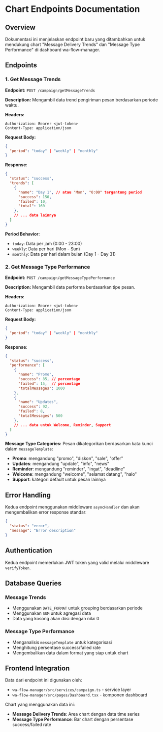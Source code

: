 # Chart Endpoints Documentation

## Overview
Dokumentasi ini menjelaskan endpoint baru yang ditambahkan untuk mendukung chart "Message Delivery Trends" dan "Message Type Performance" di dashboard wa-flow-manager.

## Endpoints

### 1. Get Message Trends
**Endpoint:** `POST /campaign/getMessageTrends`

**Description:** Mengambil data trend pengiriman pesan berdasarkan periode waktu.

**Headers:**
```
Authorization: Bearer <jwt-token>
Content-Type: application/json
```

**Request Body:**
```json
{
  "period": "today" | "weekly" | "monthly"
}
```

**Response:**
```json
{
  "status": "success",
  "trends": [
    {
      "name": "Day 1", // atau "Mon", "0:00" tergantung period
      "success": 150,
      "failed": 10,
      "total": 160
    },
    // ... data lainnya
  ]
}
```

**Period Behavior:**
- `today`: Data per jam (0:00 - 23:00)
- `weekly`: Data per hari (Mon - Sun)
- `monthly`: Data per hari dalam bulan (Day 1 - Day 31)

### 2. Get Message Type Performance
**Endpoint:** `POST /campaign/getMessageTypePerformance`

**Description:** Mengambil data performa berdasarkan tipe pesan.

**Headers:**
```
Authorization: Bearer <jwt-token>
Content-Type: application/json
```

**Request Body:**
```json
{
  "period": "today" | "weekly" | "monthly"
}
```

**Response:**
```json
{
  "status": "success",
  "performance": [
    {
      "name": "Promo",
      "success": 85, // percentage
      "failed": 15,  // percentage
      "totalMessages": 1000
    },
    {
      "name": "Updates",
      "success": 92,
      "failed": 8,
      "totalMessages": 500
    },
    // ... data untuk Welcome, Reminder, Support
  ]
}
```

**Message Type Categories:**
Pesan dikategorikan berdasarkan kata kunci dalam `messageTemplate`:

- **Promo**: mengandung "promo", "diskon", "sale", "offer"
- **Updates**: mengandung "update", "info", "news"
- **Reminder**: mengandung "reminder", "ingat", "deadline"
- **Welcome**: mengandung "welcome", "selamat datang", "halo"
- **Support**: kategori default untuk pesan lainnya

## Error Handling

Kedua endpoint menggunakan middleware `asyncHandler` dan akan mengembalikan error response standar:

```json
{
  "status": "error",
  "message": "Error description"
}
```

## Authentication

Kedua endpoint memerlukan JWT token yang valid melalui middleware `verifyToken`.

## Database Queries

### Message Trends
- Menggunakan `DATE_FORMAT` untuk grouping berdasarkan periode
- Menggunakan `SUM` untuk agregasi data
- Data yang kosong akan diisi dengan nilai 0

### Message Type Performance
- Menganalisis `messageTemplate` untuk kategorisasi
- Menghitung persentase success/failed rate
- Mengembalikan data dalam format yang siap untuk chart

## Frontend Integration

Data dari endpoint ini digunakan oleh:
- `wa-flow-manager/src/services/campaign.ts` - service layer
- `wa-flow-manager/src/pages/Dashboard.tsx` - komponen dashboard

Chart yang menggunakan data ini:
- **Message Delivery Trends**: Area chart dengan data time series
- **Message Type Performance**: Bar chart dengan persentase success/failed rate
